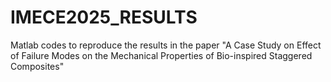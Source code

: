 # IMECE2025_RESULTS
Matlab codes to reproduce the results in the paper "A Case Study on Effect of Failure Modes on the Mechanical Properties of Bio-inspired Staggered Composites"
